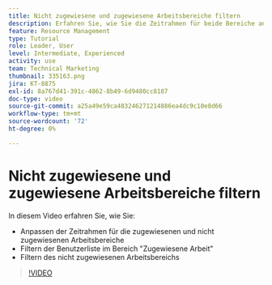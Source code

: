 ```yaml
---
title: Nicht zugewiesene und zugewiesene Arbeitsbereiche filtern
description: Erfahren Sie, wie Sie die Zeitrahmen für beide Bereiche anpassen, die Benutzerliste im zugewiesenen Arbeitsbereich filtern und den nicht zugewiesenen Arbeitsbereich filtern.
feature: Resource Management
type: Tutorial
role: Leader, User
level: Intermediate, Experienced
activity: use
team: Technical Marketing
thumbnail: 335163.png
jira: KT-8875
exl-id: 8a767d41-391c-4862-8b49-6d9480cc8187
doc-type: video
source-git-commit: a25a49e59ca483246271214886ea4dc9c10e8d66
workflow-type: tm+mt
source-wordcount: '72'
ht-degree: 0%

---
```


# Nicht zugewiesene und zugewiesene Arbeitsbereiche filtern

In diesem Video erfahren Sie, wie Sie:

* Anpassen der Zeitrahmen für die zugewiesenen und nicht zugewiesenen Arbeitsbereiche
* Filtern der Benutzerliste im Bereich &quot;Zugewiesene Arbeit&quot;
* Filtern des nicht zugewiesenen Arbeitsbereichs

>[!VIDEO](https://video.tv.adobe.com/v/335163/?quality=12&learn=on)
